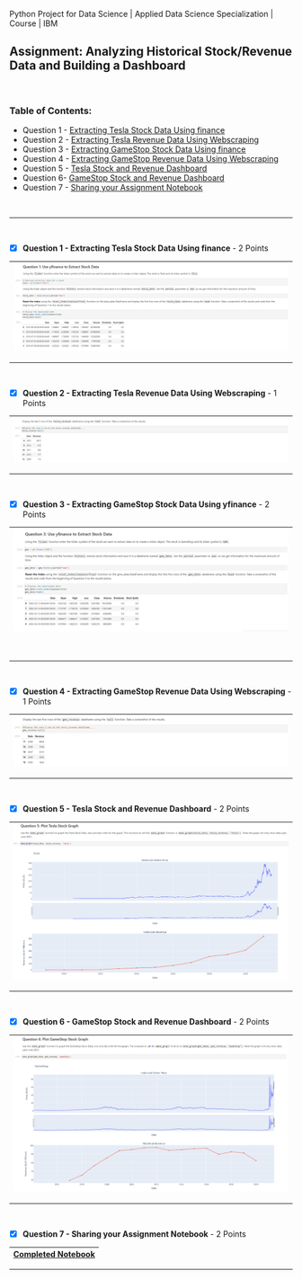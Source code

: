 Python Project for Data Science | Applied Data Science Specialization | Course | IBM

## Assignment: Analyzing Historical Stock/Revenue Data and Building a Dashboard 
<br>

<!-- TABLE OF CONTENTS -->
### Table of Contents:
- Question 1 - [Extracting Tesla Stock Data Using finance](#Q1)
- Question 2 - [Extracting Tesla Revenue Data Using Webscraping](#Q2)
- Question 3 - [Extracting GameStop Stock Data Using finance](#Q3)
- Question 4 - [Extracting GameStop Revenue Data Using Webscraping](#Q4)
- Question 5 - [Tesla Stock and Revenue Dashboard](#Q5)
- Question 6- [GameStop Stock and Revenue Dashboard](#Q6)
- Question 7 - [Sharing your Assignment Notebook](#Q7)

<br>

---

<br>
<div id="Q1">
 
- [x] <b>Question 1 - Extracting Tesla Stock Data Using finance</b> - 2 Points

|![Tesla Stock Data](https://raw.githubusercontent.com/wy-chan/Analyzing-Historical-Stock-Revenue-Data-and-Building-a-Dashboard/main/Screenshots/Q1.png)|
| - |
</div>
<be>

---

<br>
<div id="Q2">
 
- [x] <b>Question 2 - Extracting Tesla Revenue Data Using Webscraping</b> - 1 Points

|![Tesla Revenue Data](https://raw.githubusercontent.com/wy-chan/Analyzing-Historical-Stock-Revenue-Data-and-Building-a-Dashboard/main/Screenshots/Q2b.png)|
| - |
</div>
<be>

---

<br>
<div id="Q3">
 
- [x] <b>Question 3 - Extracting GameStop Stock Data Using yfinance</b> - 2 Points
 
|![GameStop Stock Data](https://raw.githubusercontent.com/wy-chan/Analyzing-Historical-Stock-Revenue-Data-and-Building-a-Dashboard/main/Screenshots/Q3.png)|
| - |
</div>
 <br>
 
---

<br>
<div id="Q4">
 
- [x] <b>Question 4 - Extracting GameStop Revenue Data Using Webscraping</b> - 1 Points

|![GameStop Revenue Data](https://raw.githubusercontent.com/wy-chan/Analyzing-Historical-Stock-Revenue-Data-and-Building-a-Dashboard/main/Screenshots/Q4b.png)|
| - |
</div>
<be>

---

<br>
<div id="Q5">
 
- [x] <b>Question 5 - Tesla Stock and Revenue Dashboard</b> - 2 Points

|![Tesla Stock and Revenue Dashboard](https://raw.githubusercontent.com/wy-chan/Analyzing-Historical-Stock-Revenue-Data-and-Building-a-Dashboard/main/Screenshots/Q5.png)|
| - |
</div>
<be>

---

<br>
<div id="Q6">
 
- [x] <b>Question 6 - GameStop Stock and Revenue Dashboard</b> - 2 Points

|![GameStop Stock and Revenue Dashboard](https://raw.githubusercontent.com/wy-chan/Analyzing-Historical-Stock-Revenue-Data-and-Building-a-Dashboard/main/Screenshots/Q6.png)|
| - |
</div>
<be>

---

<br>
<div id="Q7">
 
- [x] <b>Question 7 - Sharing your Assignment Notebook</b> - 2 Points

|<a href="https://github.com/wy-chan/Analyzing-Historical-Stock-Revenue-Data-and-Building-a-Dashboard/blob/main/Final%20Assignment_completed.ipynb" target="_blank">Completed Notebook</a>|
| - |

</div>
<be>

---

